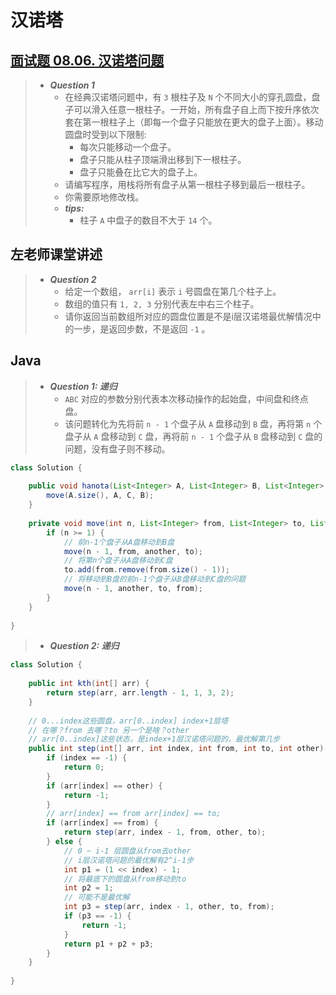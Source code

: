 # 汉诺塔

## [面试题 08.06. 汉诺塔问题](https://leetcode.cn/problems/hanota-lcci/)

> - ***Question 1***
>   - 在经典汉诺塔问题中，有 `3` 根柱子及 `N` 个不同大小的穿孔圆盘，盘子可以滑入任意一根柱子。一开始，所有盘子自上而下按升序依次套在第一根柱子上（即每一个盘子只能放在更大的盘子上面）。移动圆盘时受到以下限制:
>     - 每次只能移动一个盘子。
>     - 盘子只能从柱子顶端滑出移到下一根柱子。
>     - 盘子只能叠在比它大的盘子上。
>   - 请编写程序，用栈将所有盘子从第一根柱子移到最后一根柱子。
>   - 你需要原地修改栈。
>   - ***tips:***
>     - 柱子 `A` 中盘子的数目不大于 `14` 个。

## 左老师课堂讲述

> - ***Question 2***
>   - 给定一个数组， `arr[i]` 表示 `i` 号圆盘在第几个柱子上。
>   - 数组的值只有 `1, 2, 3` 分别代表左中右三个柱子。
>   - 请你返回当前数组所对应的圆盘位置是不是i层汉诺塔最优解情况中的一步，是返回步数，不是返回 `-1` 。

## Java

> - ***Question 1: 递归***
>   - `ABC` 对应的参数分别代表本次移动操作的起始盘，中间盘和终点盘。
>   - 该问题转化为先将前 `n - 1` 个盘子从 `A` 盘移动到 `B` 盘，再将第 `n` 个盘子从 `A` 盘移动到 `C` 盘，再将前 `n - 1` 个盘子从 `B` 盘移动到 `C` 盘的问题，没有盘子则不移动。

```java
class Solution {
    
    public void hanota(List<Integer> A, List<Integer> B, List<Integer> C) {
        move(A.size(), A, C, B);
    }
    
    private void move(int n, List<Integer> from, List<Integer> to, List<Integer> another) {
        if (n >= 1) {
            // 前n-1个盘子从A盘移动到B盘
            move(n - 1, from, another, to);
            // 将第n个盘子从A盘移动到C盘
            to.add(from.remove(from.size() - 1));
            // 将移动到B盘的前n-1个盘子从B盘移动到C盘的问题
            move(n - 1, another, to, from);
        }
    }
    
}
```

> - ***Question 2: 递归***

```java
class Solution {
    
    public int kth(int[] arr) {
        return step(arr, arr.length - 1, 1, 3, 2);
    }
    
    // 0...index这些圆盘，arr[0..index] index+1层塔
    // 在哪？from 去哪？to 另一个是啥？other
    // arr[0..index]这些状态，是index+1层汉诺塔问题的，最优解第几步
    public int step(int[] arr, int index, int from, int to, int other) {
        if (index == -1) {
            return 0;
        }
        if (arr[index] == other) {
            return -1;
        }
        // arr[index] == from arr[index] == to;
        if (arr[index] == from) {
            return step(arr, index - 1, from, other, to);
        } else {
            // 0 ~ i-1 层圆盘从from去other
            // i层汉诺塔问题的最优解有2^i-1步
            int p1 = (1 << index) - 1;
            // 将最底下的圆盘从from移动到to
            int p2 = 1;
            // 可能不是最优解
            int p3 = step(arr, index - 1, other, to, from);
            if (p3 == -1) {
                return -1;
            }
            return p1 + p2 + p3;
        }
    }
    
}
```
